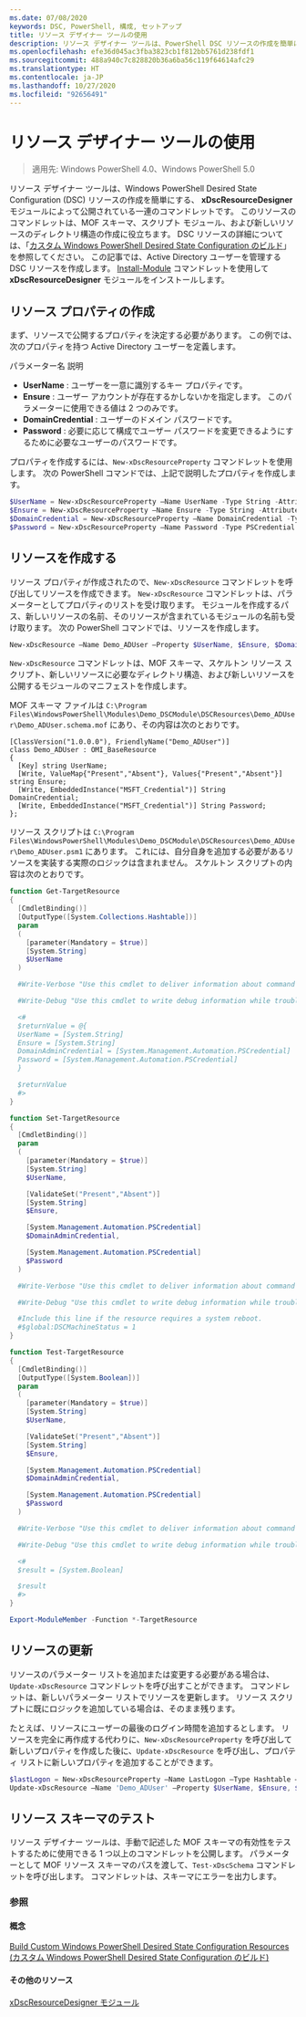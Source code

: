 ```yaml
---
ms.date: 07/08/2020
keywords: DSC, PowerShell, 構成, セットアップ
title: リソース デザイナー ツールの使用
description: リソース デザイナー ツールは、PowerShell DSC リソースの作成を簡単にする、xDscResourceDesigner モジュールによって公開されている一連のコマンドレットです。
ms.openlocfilehash: efe36d045ac3fba3823cb1f812bb5761d238fdf1
ms.sourcegitcommit: 488a940c7c828820b36a6ba56c119f64614afc29
ms.translationtype: HT
ms.contentlocale: ja-JP
ms.lasthandoff: 10/27/2020
ms.locfileid: "92656491"
---
```

# <a name="using-the-resource-designer-tool"></a>リソース デザイナー ツールの使用

> 適用先: Windows PowerShell 4.0、Windows PowerShell 5.0

リソース デザイナー ツールは、Windows PowerShell Desired State Configuration (DSC) リソースの作成を簡単にする、 **xDscResourceDesigner** モジュールによって公開されている一連のコマンドレットです。 このリソースのコマンドレットは、MOF スキーマ、スクリプト モジュール、および新しいリソースのディレクトリ構造の作成に役立ちます。 DSC リソースの詳細については、「[カスタム Windows PowerShell Desired State Configuration のビルド](authoringResource.md)」を参照してください。 この記事では、Active Directory ユーザーを管理する DSC リソースを作成します。 [Install-Module](/powershell/module/PowershellGet/Install-Module) コマンドレットを使用して **xDscResourceDesigner** モジュールをインストールします。

## <a name="creating-resource-properties"></a>リソース プロパティの作成

まず、リソースで公開するプロパティを決定する必要があります。 この例では、次のプロパティを持つ Active Directory ユーザーを定義します。

パラメーター名  説明

- **UserName** : ユーザーを一意に識別するキー プロパティです。
- **Ensure** : ユーザー アカウントが存在するかしないかを指定します。 このパラメーターに使用できる値は 2 つのみです。
- **DomainCredential** : ユーザーのドメイン パスワードです。
- **Password** : 必要に応じて構成でユーザー パスワードを変更できるようにするために必要なユーザーのパスワードです。

プロパティを作成するには、`New-xDscResourceProperty` コマンドレットを使用します。 次の PowerShell コマンドでは、上記で説明したプロパティを作成します。

```powershell
$UserName = New-xDscResourceProperty –Name UserName -Type String -Attribute Key
$Ensure = New-xDscResourceProperty –Name Ensure -Type String -Attribute Write –ValidateSet "Present", "Absent"
$DomainCredential = New-xDscResourceProperty –Name DomainCredential -Type PSCredential -Attribute Write
$Password = New-xDscResourceProperty –Name Password -Type PSCredential -Attribute Write
```

## <a name="create-the-resource"></a>リソースを作成する

リソース プロパティが作成されたので、`New-xDscResource` コマンドレットを呼び出してリソースを作成できます。 `New-xDscResource` コマンドレットは、パラメーターとしてプロパティのリストを受け取ります。 モジュールを作成するパス、新しいリソースの名前、そのリソースが含まれているモジュールの名前も受け取ります。 次の PowerShell コマンドでは、リソースを作成します。

```powershell
New-xDscResource –Name Demo_ADUser –Property $UserName, $Ensure, $DomainCredential, $Password –Path 'C:\Program Files\WindowsPowerShell\Modules' –ModuleName Demo_DSCModule
```

`New-xDscResource` コマンドレットは、MOF スキーマ、スケルトン リソース スクリプト、新しいリソースに必要なディレクトリ構造、および新しいリソースを公開するモジュールのマニフェストを作成します。

MOF スキーマ ファイルは `C:\Program Files\WindowsPowerShell\Modules\Demo_DSCModule\DSCResources\Demo_ADUser\Demo_ADUser.schema.mof` にあり、その内容は次のとおりです。

```
[ClassVersion("1.0.0.0"), FriendlyName("Demo_ADUser")]
class Demo_ADUser : OMI_BaseResource
{
  [Key] string UserName;
  [Write, ValueMap{"Present","Absent"}, Values{"Present","Absent"}] string Ensure;
  [Write, EmbeddedInstance("MSFT_Credential")] String DomainCredential;
  [Write, EmbeddedInstance("MSFT_Credential")] String Password;
};
```

リソース スクリプトは `C:\Program Files\WindowsPowerShell\Modules\Demo_DSCModule\DSCResources\Demo_ADUser\Demo_ADUser.psm1` にあります。
これには、自分自身を追加する必要があるリソースを実装する実際のロジックは含まれません。 スケルトン スクリプトの内容は次のとおりです。

```powershell
function Get-TargetResource
{
  [CmdletBinding()]
  [OutputType([System.Collections.Hashtable])]
  param
  (
    [parameter(Mandatory = $true)]
    [System.String]
    $UserName
  )

  #Write-Verbose "Use this cmdlet to deliver information about command processing."

  #Write-Debug "Use this cmdlet to write debug information while troubleshooting."

  <#
  $returnValue = @{
  UserName = [System.String]
  Ensure = [System.String]
  DomainAdminCredential = [System.Management.Automation.PSCredential]
  Password = [System.Management.Automation.PSCredential]
  }

  $returnValue
  #>
}

function Set-TargetResource
{
  [CmdletBinding()]
  param
  (
    [parameter(Mandatory = $true)]
    [System.String]
    $UserName,

    [ValidateSet("Present","Absent")]
    [System.String]
    $Ensure,

    [System.Management.Automation.PSCredential]
    $DomainAdminCredential,

    [System.Management.Automation.PSCredential]
    $Password
  )

  #Write-Verbose "Use this cmdlet to deliver information about command processing."

  #Write-Debug "Use this cmdlet to write debug information while troubleshooting."

  #Include this line if the resource requires a system reboot.
  #$global:DSCMachineStatus = 1
}

function Test-TargetResource
{
  [CmdletBinding()]
  [OutputType([System.Boolean])]
  param
  (
    [parameter(Mandatory = $true)]
    [System.String]
    $UserName,

    [ValidateSet("Present","Absent")]
    [System.String]
    $Ensure,

    [System.Management.Automation.PSCredential]
    $DomainAdminCredential,

    [System.Management.Automation.PSCredential]
    $Password
  )

  #Write-Verbose "Use this cmdlet to deliver information about command processing."

  #Write-Debug "Use this cmdlet to write debug information while troubleshooting."

  <#
  $result = [System.Boolean]

  $result
  #>
}

Export-ModuleMember -Function *-TargetResource
```

## <a name="updating-the-resource"></a>リソースの更新

リソースのパラメーター リストを追加または変更する必要がある場合は、`Update-xDscResource` コマンドレットを呼び出すことができます。 コマンドレットは、新しいパラメーター リストでリソースを更新します。 リソース スクリプトに既にロジックを追加している場合は、そのまま残ります。

たとえば、リソースにユーザーの最後のログイン時間を追加するとします。 リソースを完全に再作成する代わりに、`New-xDscResourceProperty` を呼び出して新しいプロパティを作成した後に、`Update-xDscResource` を呼び出し、プロパティ リストに新しいプロパティを追加することができます。

```powershell
$lastLogon = New-xDscResourceProperty –Name LastLogon –Type Hashtable –Attribute Write –Description "For mapping users to their last log on time"
Update-xDscResource –Name 'Demo_ADUser' –Property $UserName, $Ensure, $DomainCredential, $Password, $lastLogon -Force
```

## <a name="testing-a-resource-schema"></a>リソース スキーマのテスト

リソース デザイナー ツールは、手動で記述した MOF スキーマの有効性をテストするために使用できる 1 つ以上のコマンドレットを公開します。 パラメーターとして MOF リソース スキーマのパスを渡して、`Test-xDscSchema` コマンドレットを呼び出します。 コマンドレットは、スキーマにエラーを出力します。

### <a name="see-also"></a>参照

#### <a name="concepts"></a>概念

[Build Custom Windows PowerShell Desired State Configuration Resources (カスタム Windows PowerShell Desired State Configuration のビルド)](authoringResource.md)

#### <a name="other-resources"></a>その他のリソース

[xDscResourceDesigner モジュール](https://www.powershellgallery.com/packages/xDscResourceDesigner/1.12.0.0)
